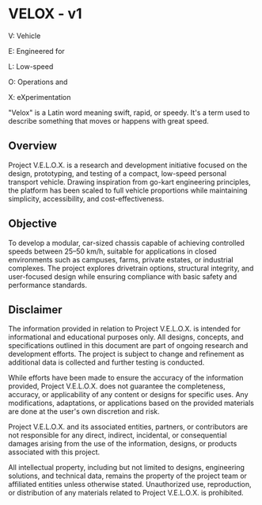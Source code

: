 # VELOX - v1

V: Vehicle

E: Engineered for

L: Low-speed

O: Operations and

X: eXperimentation

"Velox" is a Latin word meaning swift, rapid, or speedy. It's a term used to describe something that moves or happens with great speed.

## Overview
Project V.E.L.O.X. is a research and development initiative focused on the design, prototyping, and testing of a compact, low-speed personal transport vehicle. Drawing inspiration from go-kart engineering principles, the platform has been scaled to full vehicle proportions while maintaining simplicity, accessibility, and cost-effectiveness.

## Objective
To develop a modular, car-sized chassis capable of achieving controlled speeds between 25–50 km/h, suitable for applications in closed environments such as campuses, farms, private estates, or industrial complexes. The project explores drivetrain options, structural integrity, and user-focused design while ensuring compliance with basic safety and performance standards.

## Disclaimer
The information provided in relation to Project V.E.L.O.X. is intended for informational and educational purposes only. All designs, concepts, and specifications outlined in this document are part of ongoing research and development efforts. The project is subject to change and refinement as additional data is collected and further testing is conducted.

While efforts have been made to ensure the accuracy of the information provided, Project V.E.L.O.X. does not guarantee the completeness, accuracy, or applicability of any content or designs for specific uses. Any modifications, adaptations, or applications based on the provided materials are done at the user's own discretion and risk.

Project V.E.L.O.X. and its associated entities, partners, or contributors are not responsible for any direct, indirect, incidental, or consequential damages arising from the use of the information, designs, or products associated with this project.

All intellectual property, including but not limited to designs, engineering solutions, and technical data, remains the property of the project team or affiliated entities unless otherwise stated. Unauthorized use, reproduction, or distribution of any materials related to Project V.E.L.O.X. is prohibited.
